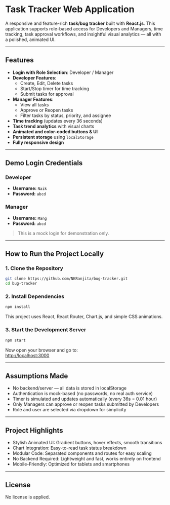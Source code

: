 # Task Tracker Web Application

A responsive and feature-rich **task/bug tracker** built with **React.js**. This application supports role-based access for Developers and Managers, time tracking, task approval workflows, and insightful visual analytics — all with a polished, animated UI.

---

## Features

- **Login with Role Selection**: Developer / Manager
- **Developer Features**:
  - Create, Edit, Delete tasks
  - Start/Stop timer for time tracking
  - Submit tasks for approval
- **Manager Features**:
  - View all tasks
  - Approve or Reopen tasks
  - Filter tasks by status, priority, and assignee
- **Time tracking** (updates every 36 seconds)
- **Task trend analytics** with visual charts
- **Animated and color-coded buttons & UI**
- **Persistent storage** using `localStorage`
- **Fully responsive design**

---

## Demo Login Credentials

### Developer
- **Username:** `Naik`
- **Password:** `abcd`

### Manager
- **Username:** `Mang`
- **Password:** `abcd`

> This is a mock login for demonstration only.

---

## How to Run the Project Locally

### 1. Clone the Repository

```bash
git clone https://github.com/NKRanjita/bug-tracker.git
cd bug-tracker
```

### 2. Install Dependencies

```bash
npm install
```

This project uses React, React Router, Chart.js, and simple CSS animations.

### 3. Start the Development Server

```bash
npm start
```

Now open your browser and go to:  
[http://localhost:3000](http://localhost:3000)

---

## Assumptions Made

- No backend/server — all data is stored in localStorage
- Authentication is mock-based (no passwords, no real auth service)
- Timer is simulated and updates automatically (every 36s = 0.01 hour)
- Only Managers can approve or reopen tasks submitted by Developers
- Role and user are selected via dropdown for simplicity

---

## Project Highlights

- Stylish Animated UI: Gradient buttons, hover effects, smooth transitions  
- Chart Integration: Easy-to-read task status breakdown  
- Modular Code: Separated components and routes for easy scaling  
- No Backend Required: Lightweight and fast, works entirely on frontend  
- Mobile-Friendly: Optimized for tablets and smartphones

---

## License

No license is applied.  